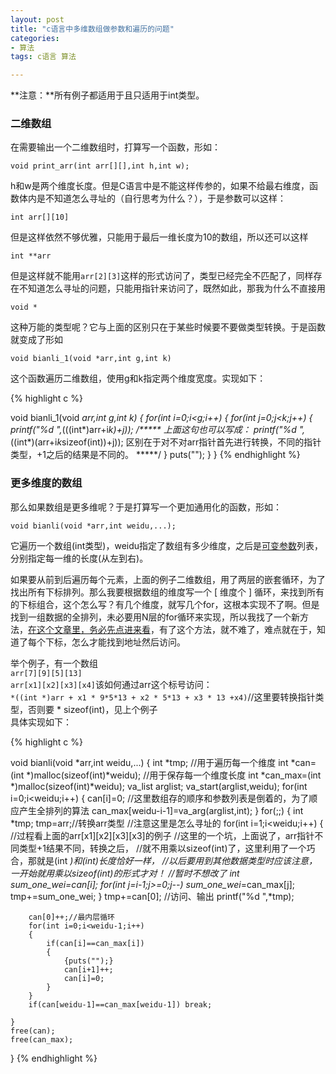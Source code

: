 ```yaml
---
layout: post
title: "c语言中多维数组做参数和遍历的问题"
categories:
- 算法
tags: c语言 算法

---
```


**注意：**所有例子都适用于且只适用于int类型。

### 二维数组

在需要输出一个二维数组时，打算写一个函数，形如：

	void print_arr(int arr[][],int h,int w);
h和w是两个维度长度。但是C语言中是不能这样传参的，如果不给最右维度，函数体内是不知道怎么寻址的（自行思考为什么？），于是参数可以这样：

	int arr[][10]

但是这样依然不够优雅，只能用于最后一维长度为10的数组，所以还可以这样

	int **arr

但是这样就不能用`arr[2][3]`这样的形式访问了，类型已经完全不匹配了，同样存在不知道怎么寻址的问题，只能用指针来访问了，既然如此，那我为什么不直接用

	void *
这种万能的类型呢？它与上面的区别只在于某些时候要不要做类型转换。于是函数就变成了形如

	void bianli_1(void *arr,int g,int k)
这个函数遍历二维数组，使用g和k指定两个维度宽度。实现如下：

{% highlight c %}

void bianli_1(void *arr,int g,int k)
{
    for(int i=0;i<g;i++)
    {
    for(int j=0;j<k;j++)
    {
        printf("%d ",*(((int*)arr+i*k)+j));
		/*****
		上面这句也可以写成：
		printf("%d ",*((int*)(arr+i*k*sizeof(int))+j));
		区别在于对不对arr指针首先进行转换，不同的指针类型，+1之后的结果是不同的。
		*****/
    }
    puts("");
    }
}
{% endhighlight %}
### 更多维度的数组

那么如果数组是更多维呢？于是打算写一个更加通用化的函数，形如：

	void bianli(void *arr,int weidu,...);	
它遍历一个数组(int类型)，weidu指定了数组有多少维度，之后是[可变参数](http://onepoint.tk/2015/06-08-c%E8%AF%AD%E8%A8%80%E5%87%BD%E6%95%B0%E7%9A%84%E4%B8%8D%E5%AE%9A%E5%8F%82%E6%95%B0.html)列表，分别指定每一维的长度(从左到右)。

如果要从前到后遍历每个元素，上面的例子二维数组，用了两层的嵌套循环，为了找出所有下标排列。那么我要根据数组的维度写一个 [ 维度个 ] 循环，来找到所有的下标组合，这个怎么写？有几个维度，就写几个for，这根本实现不了啊。但是找到一组数据的全排列，未必要用N层的for循环来实现，所以我找了一个新方法，[在这个文章里，务必先点进来看](http://onepoint.tk/2015/06-16-%E4%B8%8D%E4%BD%BF%E7%94%A8%E5%B1%82%E5%B1%82%E5%B5%8C%E5%A5%97%E7%9A%84%E5%BE%AA%E7%8E%AF%E4%BA%A7%E7%94%9F%E5%85%A8%E6%8E%92%E5%88%97%E7%9A%84%E6%96%B9%E6%B3%95.html)，有了这个方法，就不难了，难点就在于，知道了每个下标，怎么才能找到地址然后访问。

举个例子，有一个数组  
`arr[7][9][5][13]`  
`arr[x1][x2][x3][x4]`该如何通过arr这个标号访问：  
`*((int *)arr + x1 * 9*5*13 + x2 * 5*13 + x3 * 13 +x4)`//这里要转换指针类型，否则要 * sizeof(int)，见上个例子  
具体实现如下：

{% highlight c %}

void bianli(void *arr,int weidu,...)
{
    int *tmp;
	//用于遍历每一个维度
    int *can=(int *)malloc(sizeof(int)*weidu);
	//用于保存每一个维度长度
    int *can_max=(int *)malloc(sizeof(int)*weidu);
    va_list arglist;
    va_start(arglist,weidu);
    for(int i=0;i<weidu;i++)
    {
        can[i]=0;
		//这里数组存的顺序和参数列表是倒着的，为了顺应产生全排列的算法
        can_max[weidu-i-1]=va_arg(arglist,int);
    }
    for(;;)
    {
        int *tmp;
        tmp=arr;//转换arr类型
		//注意这里是怎么寻址的
        for(int i=1;i<weidu;i++)
        {   //过程看上面的arr[x1][x2][x3][x3]的例子
			//这里的一个坑，上面说了，arr指针不同类型+1结果不同，转换之后，
			//就不用乘以sizeof(int)了，这里利用了一个巧合，那就是(int *)和(int)长度恰好一样，
			//以后要用到其他数据类型时应该注意，一开始就用乘以sizeof(int)的形式才对！
			//暂时不想改了
			int sum_one_wei=can[i];
            for(int j=i-1;j>=0;j--) sum_one_wei*=can_max[j];
            tmp+=sum_one_wei;
        }
        tmp+=can[0];
		//访问、输出
        printf("%d ",*tmp);

        can[0]++;//最内层循环
        for(int i=0;i<weidu-1;i++)
        {
            if(can[i]==can_max[i])
            {
                {puts("");}
                can[i+1]++;
                can[i]=0;
            }
        }
        if(can[weidu-1]==can_max[weidu-1]) break;

    }
    free(can);
    free(can_max);
}
{% endhighlight %}
